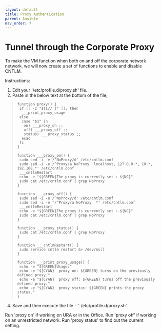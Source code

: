 ```yaml
---
layout: default
title: Proxy Authentication
parent: Ansible
nav_order: 7
---
```


# Tunnel through the Corporate Proxy

To make the VM function when both on and off the corporate network network, we will now create a set of functions to enable and disable CNTLM.

Instructions:
1. Edit your '/etc/profile.d/proxy.sh' file.
2. Paste in the below text at the bottom of the file;

>     function proxy() {
>      if [[ -z "${1// }" ]]; then
>       ___print_proxy_usage
>      else
>       case "$1" in
>        on) ___proxy_on ;;
>        off) ___proxy_off ;;
>        status) ___proxy_status ;;
>       esac
>      fi
>     }
>
>     function ___proxy_on() {
>      sudo sed -i -e'/^NoProxy/d' /etc/cntlm.conf
>      sudo sed -i -e'/^Proxy/a NoProxy  localhost, 127.0.0.*, 10.*, 192.168.*' /etc/cntlm.conf
>      ___cntlmRestart
>      echo -e "${GREEN}The proxy is currently set :-${NC}"
>      sudo cat /etc/cntlm.conf | grep NoProxy
>     }
>
>     function ___proxy_off() {
>      sudo sed -i -e'/^NoProxy/d' /etc/cntlm.conf
>      sudo sed -i -e '/^Proxy/a NoProxy  *' /etc/cntlm.conf
>      ___cntlmRestart
>      echo -e "${GREEN}The proxy is currently set :-${NC}"
>      sudo cat /etc/cntlm.conf | grep NoProxy
>     }
>
>     function ___proxy_status() {
>      sudo cat /etc/cntlm.conf | grep NoProxy
>     }
>
>     function ___cntlmRestart() {
>      sudo service cntlm restart &> /dev/null
>     }
>
>     function ___print_proxy_usage() {
>      echo -e "${GREEN}Usage:"
>      echo -e "${CYAN}  proxy on: ${GREEN} turns on the previously defined proxy."
>      echo -e "${CYAN}  proxy off: ${GREEN} turns off the previously defined proxy."
>      echo -e "${CYAN}  proxy status: ${GREEN} prints the proxy status."
>     }

4. Save and then execute the file - '. /etc/profile.d/proxy.sh'.


Run 'proxy on' if working on URA or in the Office.
Run 'proxy off' if working on an unrestricted network.
Run 'proxy status' to find out the current setting.